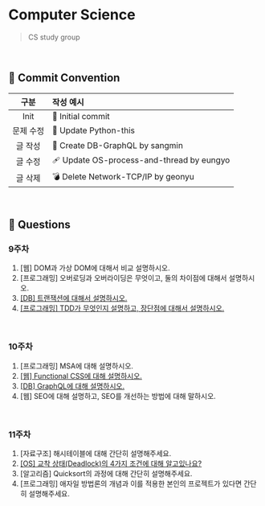 # Computer Science

> CS study group

<br>

## 🔨 Commit Convention

|   구분    | 작성 예시                                |
| :-------: | :--------------------------------------- |
|   Init    | 🎉 Initial commit                         |
| 문제 수정 | 📁 Update Python-this                     |
|  글 작성  | 📝 Create DB-GraphQL by sangmin           |
|  글 수정  | 🩹 Update OS-process-and-thread by eungyo |
|  글 삭제  | 💣 Delete Network-TCP/IP by geonyu        |

<br>

## 📜 Questions

### 9주차

1. [웹] DOM과 가상 DOM에 대해서 비교 설명하시오.
2. [프로그래밍] 오버로딩과 오버라이딩은 무엇이고, 둘의 차이점에 대해서 설명하시오.
3. [[DB] 트랜잭션에 대해서 설명하시오.](./DB/Transaction)
4. [[프로그래밍] TDD가 무엇인지 설명하고, 장단점에 대해서 설명하시오.](./Software%20Engineering/TDD)

<br>

### 10주차

1. [프로그래밍] MSA에 대해 설명하시오.
2. [[웹] Functional CSS에 대해 설명하시오.](./Web/Functional_CSS)
3. [[DB] GraphQL에 대해 설명하시오.](./DB/GraphQL)
4. [웹] SEO에 대해 설명하고, SEO를 개선하는 방법에 대해 말하시오.

<br>

### 11주차

1. [자료구조] 해시테이블에 대해 간단히 설명해주세요.
2. [[OS] 교착 상태(Deadlock)의 4가지 조건에 대해 알고있나요?](./OS/Deadlock)
3. [알고리즘] Quicksort의 과정에 대해 간단히 설명해주세요.
4. [프로그래밍] 애자일 방법론의 개념과 이를 적용한 본인의 프로젝트가 있다면 간단히 설명해주세요.